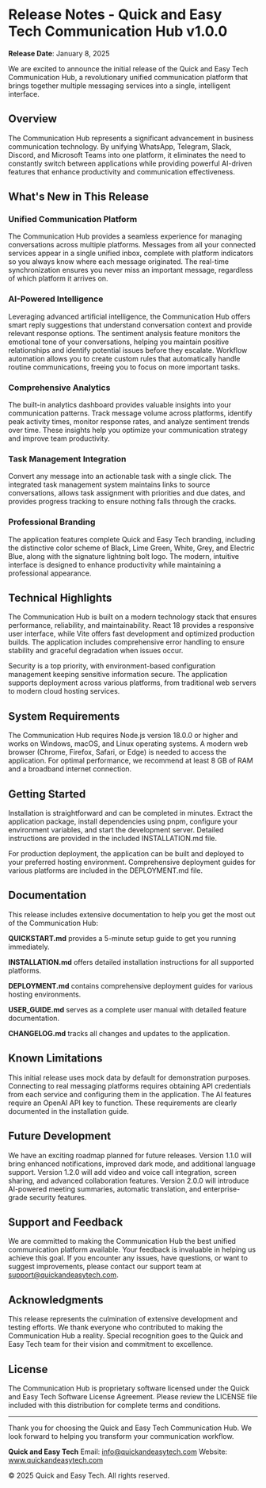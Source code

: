 # Release Notes - Quick and Easy Tech Communication Hub v1.0.0

**Release Date**: January 8, 2025

We are excited to announce the initial release of the Quick and Easy Tech Communication Hub, a revolutionary unified communication platform that brings together multiple messaging services into a single, intelligent interface.

## Overview

The Communication Hub represents a significant advancement in business communication technology. By unifying WhatsApp, Telegram, Slack, Discord, and Microsoft Teams into one platform, it eliminates the need to constantly switch between applications while providing powerful AI-driven features that enhance productivity and communication effectiveness.

## What's New in This Release

### Unified Communication Platform

The Communication Hub provides a seamless experience for managing conversations across multiple platforms. Messages from all your connected services appear in a single unified inbox, complete with platform indicators so you always know where each message originated. The real-time synchronization ensures you never miss an important message, regardless of which platform it arrives on.

### AI-Powered Intelligence

Leveraging advanced artificial intelligence, the Communication Hub offers smart reply suggestions that understand conversation context and provide relevant response options. The sentiment analysis feature monitors the emotional tone of your conversations, helping you maintain positive relationships and identify potential issues before they escalate. Workflow automation allows you to create custom rules that automatically handle routine communications, freeing you to focus on more important tasks.

### Comprehensive Analytics

The built-in analytics dashboard provides valuable insights into your communication patterns. Track message volume across platforms, identify peak activity times, monitor response rates, and analyze sentiment trends over time. These insights help you optimize your communication strategy and improve team productivity.

### Task Management Integration

Convert any message into an actionable task with a single click. The integrated task management system maintains links to source conversations, allows task assignment with priorities and due dates, and provides progress tracking to ensure nothing falls through the cracks.

### Professional Branding

The application features complete Quick and Easy Tech branding, including the distinctive color scheme of Black, Lime Green, White, Grey, and Electric Blue, along with the signature lightning bolt logo. The modern, intuitive interface is designed to enhance productivity while maintaining a professional appearance.

## Technical Highlights

The Communication Hub is built on a modern technology stack that ensures performance, reliability, and maintainability. React 18 provides a responsive user interface, while Vite offers fast development and optimized production builds. The application includes comprehensive error handling to ensure stability and graceful degradation when issues occur.

Security is a top priority, with environment-based configuration management keeping sensitive information secure. The application supports deployment across various platforms, from traditional web servers to modern cloud hosting services.

## System Requirements

The Communication Hub requires Node.js version 18.0.0 or higher and works on Windows, macOS, and Linux operating systems. A modern web browser (Chrome, Firefox, Safari, or Edge) is needed to access the application. For optimal performance, we recommend at least 8 GB of RAM and a broadband internet connection.

## Getting Started

Installation is straightforward and can be completed in minutes. Extract the application package, install dependencies using pnpm, configure your environment variables, and start the development server. Detailed instructions are provided in the included INSTALLATION.md file.

For production deployment, the application can be built and deployed to your preferred hosting environment. Comprehensive deployment guides for various platforms are included in the DEPLOYMENT.md file.

## Documentation

This release includes extensive documentation to help you get the most out of the Communication Hub:

**QUICKSTART.md** provides a 5-minute setup guide to get you running immediately.

**INSTALLATION.md** offers detailed installation instructions for all supported platforms.

**DEPLOYMENT.md** contains comprehensive deployment guides for various hosting environments.

**USER_GUIDE.md** serves as a complete user manual with detailed feature documentation.

**CHANGELOG.md** tracks all changes and updates to the application.

## Known Limitations

This initial release uses mock data by default for demonstration purposes. Connecting to real messaging platforms requires obtaining API credentials from each service and configuring them in the application. The AI features require an OpenAI API key to function. These requirements are clearly documented in the installation guide.

## Future Development

We have an exciting roadmap planned for future releases. Version 1.1.0 will bring enhanced notifications, improved dark mode, and additional language support. Version 1.2.0 will add video and voice call integration, screen sharing, and advanced collaboration features. Version 2.0.0 will introduce AI-powered meeting summaries, automatic translation, and enterprise-grade security features.

## Support and Feedback

We are committed to making the Communication Hub the best unified communication platform available. Your feedback is invaluable in helping us achieve this goal. If you encounter any issues, have questions, or want to suggest improvements, please contact our support team at support@quickandeasytech.com.

## Acknowledgments

This release represents the culmination of extensive development and testing efforts. We thank everyone who contributed to making the Communication Hub a reality. Special recognition goes to the Quick and Easy Tech team for their vision and commitment to excellence.

## License

The Communication Hub is proprietary software licensed under the Quick and Easy Tech Software License Agreement. Please review the LICENSE file included with this distribution for complete terms and conditions.

---

Thank you for choosing the Quick and Easy Tech Communication Hub. We look forward to helping you transform your communication workflow.

**Quick and Easy Tech**
Email: info@quickandeasytech.com
Website: www.quickandeasytech.com

© 2025 Quick and Easy Tech. All rights reserved.
